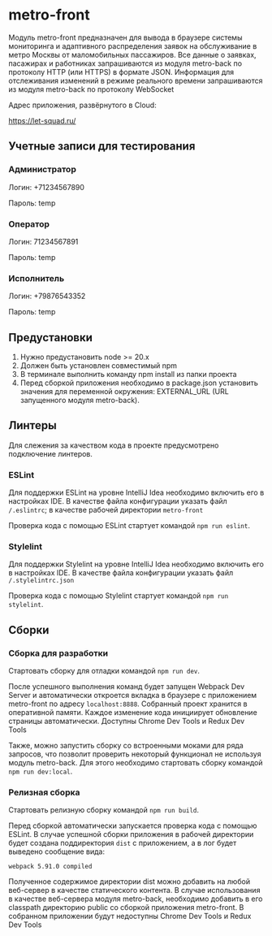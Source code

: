 # metro-front

Модуль metro-front предназначен для вывода в браузере системы мониторинга и адаптивного распределения заявок на обслуживание в метро Москвы от маломобильных пассажиров.
Все данные о заявках, пасажирах и работниках запрашиваются из модуля metro-back по протоколу HTTP (или HTTPS) в формате JSON.
Информация для отслеживания изменений в режиме реального времени запрашиваются из модуля metro-back по протоколу WebSocket

Адрес приложения, развёрнутого в Cloud:

https://let-squad.ru/

## Учетные записи для тестирования
### Администратор
Логин: +71234567890

Пароль: temp

### Оператор
Логин: 71234567891

Пароль: temp

### Исполнитель
Логин: +79876543352

Пароль: temp

## Предустановки
1. Нужно предустановить node >= 20.x
2. Должен быть установлен совместимый npm
3. В терминале выполнить команду npm install из папки проекта
5. Перед сборкой приложения необходимо в package.json установить значения для переменной окружения: EXTERNAL_URL (URL запущенного модуля metro-back).

## Линтеры
Для слежения за качеством кода в проекте предусмотрено подключение линтеров.

### ESLint
Для поддержки ESLint на уровне IntelliJ Idea необходимо включить его в настройках IDE. В качестве файла конфигурации
указать файл `/.eslintrc`; в качестве рабочей директории `metro-front`

Проверка кода с помощью ESLint стартует командой `npm run eslint`.

### Stylelint
Для поддержки Stylelint на уровне IntelliJ Idea необходимо включить его в настройках IDE. В качестве файла конфигурации
указать файл `/.stylelintrc.json`

Проверка кода с помощью Stylelint стартует командой `npm run stylelint`.

## Сборки

### Сборка для разработки
Стартовать сборку для отладки командой `npm run dev`.

После успешного выполнения команд будет запущен Webpack Dev Server и автоматически откроется вкладка в браузере
с приложением metro-front по адресу `localhost:8888`.
Собранный проект хранится в оперативной памяти. Каждое изменение кода инициирует обновление страницы автоматически.
Доступны Chrome Dev Tools и Redux Dev Tools

Также, можно запустить сборку со встроенными моками для ряда запросов, что позволит проверить некоторый функционал не используя модуль metro-back.
Для этого необходимо стартовать сборку командой `npm run dev:local`.

### Релизная сборка
Стартовать релизную сборку командой `npm run build`.

Перед сборкой автоматически запускается проверка кода с помощью ESLint.
В случае успешной сборки приложения в рабочей директории будет создана поддиректория `dist` с приложением,
а в лог будет выведено сообщение вида:

`webpack 5.91.0 compiled`

Полученное содержимое директории dist можно добавить на любой веб-сервер в качестве статического контента.
В случае использования в качестве веб-сервера модуля metro-back, необходимо добавить в его classpath директорию
public со сборкой приложения metro-front.
В собранном приложении будут недоступны Chrome Dev Tools и Redux Dev Tools
